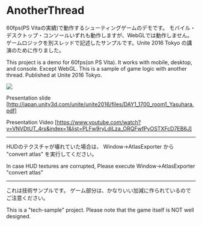﻿# AnotherThread
60fps(PS Vitaの実績)で動作するシューティングゲームのデモです。
モバイル・デスクトップ・コンソールいずれも動作しますが、WebGLでは動作しません。
ゲームロジックを別スレッドで記述したサンプルです。Unite 2016 Tokyo の講演のために作りました。

This project is a demo for 60fps(on PS Vita).
It works with mobile, desktop, and console. Except WebGL.
This is a sample of game logic with another thread. Published at Unite 2016 Tokyo.

![](http://i.imgur.com/9EF4y3d.png)

Presentation slide
[http://japan.unity3d.com/unite/unite2016/files/DAY1_1700_room1_Yasuhara.pdf]

Presentation Video
[https://www.youtube.com/watch?v=VNVDtUT_4rs&index=1&list=PLFw9ryLdiLza_ORQFwfPyOSTXFcD7EB6J]


----
HUDのテクスチャが壊れていた場合は、
Window->AtlasExporter
から
"convert atlas"
を実行してください。

In case HUD textures are corrupted,
Please execute
Window->AtlasExporter
"convert atlas"



----
これは技術サンプルです。
ゲーム部分は、かなりいい加減に作られているのでご注意ください。

This is a "tech-sample" project.
Please note that the game itself is NOT well designed.
